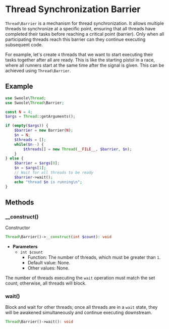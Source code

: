 # Thread Synchronization Barrier

`Thread\Barrier` is a mechanism for thread synchronization. It allows multiple threads to synchronize at a specific point, ensuring that all threads have completed their tasks before reaching a critical point (barrier). Only when all participating threads reach this barrier can they continue executing subsequent code.

For example, let's create `4` threads that we want to start executing their tasks together after all are ready. This is like the starting pistol in a race, where all runners start at the same time after the signal is given. This can be achieved using `Thread\Barrier`.

## Example
```php
use Swoole\Thread;
use Swoole\Thread\Barrier;

const N = 4;
$args = Thread::getArguments();

if (empty($args)) {
    $barrier = new Barrier(N);
    $n = N;
    $threads = [];
    while($n--) {
        $threads[] = new Thread(__FILE__, $barrier, $n);
    }
} else {
    $barrier = $args[0];
    $n = $args[1];
    // Wait for all threads to be ready
    $barrier->wait();
    echo "thread $n is running\n";
}
```

## Methods

### __construct()
Constructor

```php
Thread\Barrier()->__construct(int $count): void
```

  * **Parameters**
      * `int $count`
          * Function: The number of threads, which must be greater than `1`.
          * Default value: None.
          * Other values: None.
  
The number of threads executing the `wait` operation must match the set count; otherwise, all threads will block.

### wait()

Block and wait for other threads; once all threads are in a `wait` state, they will be awakened simultaneously and continue executing downstream.

```php
Thread\Barrier()->wait(): void
```
